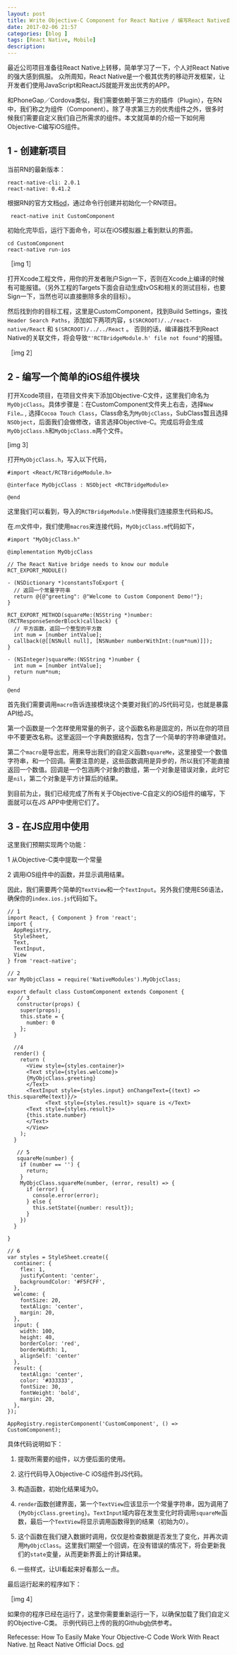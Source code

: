 ```yaml
---
layout: post
title: Write Objective-C Component for React Native / 编写React Native自定义组件 Objective-C for iOS
date: 2017-02-06 21:57
categories: [blog ]
tags: [React Native, Mobile]
description:
---
```


最近公司项目准备往React Native上转移，简单学习了一下，个人对React Native的强大感到佩服。
众所周知，React Native是一个极其优秀的移动开发框架，让开发者们使用JavaScript和ReactJS就能开发出优秀的APP。

和PhoneGap／Cordova类似，我们需要依赖于第三方的插件（Plugin），在RN中，我们称之为组件（Component）。除了寻求第三方的优秀组件之外，很多时候我们需要自定义我们自己所需求的组件。本文就简单的介绍一下如何用Objective-C编写iOS组件。


## 1 - 创建新项目

当前RN的最新版本：

    react-native-cli: 2.0.1
    react-native: 0.41.2

根据RN的官方文档[od]，通过命令行创建并初始化一个RN项目。

	 react-native init CustomComponent

初始化完毕后，运行下面命令，可以在iOS模拟器上看到默认的界面。

  	cd CustomComponent
  	react-native run-ios

［img 1］


打开Xcode工程文件，用你的开发者账户Sign一下，否则在Xcode上编译的时候有可能报错。（另外工程的Targets下面会自动生成tvOS和相关的测试目标，也要Sign一下，当然也可以直接删除多余的目标）。

然后找到你的目标工程，这里是CustomComponent，找到Build Settings，查找`Header Search Paths`，添加如下两项内容，`$(SRCROOT)/../react-native/React` 和 `$(SRCROOT)/../../React` 。 否则的话，编译器找不到React Native的关联文件，将会导致`"'RCTBridgeModule.h' file not found"`的报错。

 ［img 2］

## 2 - 编写一个简单的iOS组件模块

打开Xcode项目，在项目文件夹下添加Objective-C文件，这里我们命名为`MyObjcClass`。具体步骤是：在CustomComponent文件夹上右击，选择`New File…` , 选择`Cocoa Touch Class`，Class命名为`MyObjcClass`，SubClass暂且选择`NSObject`，后面我们会做修改，语言选择Objective-C。完成后将会生成`MyObjcClass.h`和`MyObjcClass.m`两个文件。

[img 3]


打开`MyObjcClass.h`，写入以下代码，

    #import <React/RCTBridgeModule.h>

    @interface MyObjcClass : NSObject <RCTBridgeModule>

    @end

这里我们可以看到，导入的`RCTBridgeModule.h`使得我们连接原生代码和JS。

在.m文件中，我们使用`macros`来连接代码，`MyObjcClass.m`代码如下，

    #import "MyObjcClass.h"

    @implementation MyObjcClass

    // The React Native bridge needs to know our module
    RCT_EXPORT_MODULE()

    - (NSDictionary *)constantsToExport {
      // 返回一个常量字符串
      return @{@"greeting": @"Welcome to Custom Component Demo!"};
    }

    RCT_EXPORT_METHOD(squareMe:(NSString *)number:(RCTResponseSenderBlock)callback) {
      // 平方函数，返回一个整型的平方数
      int num = [number intValue];
      callback(@[[NSNull null], [NSNumber numberWithInt:(num*num)]]);
    }

    - (NSInteger)squareMe:(NSString *)number {
      int num = [number intValue];
      return num*num;
    }

    @end

首先我们需要调用`macro`告诉连接模块这个类要对我们的JS代码可见，也就是暴露API给JS。

第一个函数是一个怎样使用常量的例子，这个函数名称是固定的，所以在你的项目中不要更改名称。这里返回一个字典数据结构，包含了一个简单的字符串键值对。

第二个`macro`是导出宏，用来导出我们的自定义函数`squareMe`，这里接受一个数值字符串，和一个回调。需要注意的是，这些函数调用是异步的，所以我们不能直接返回一个数值。回调是一个包涵两个对象的数组，第一个对象是错误对象，此时它是`nil`，第二个对象是平方计算后的结果。

到目前为止，我们已经完成了所有关于Objective-C自定义的iOS组件的编写，下面就可以在JS APP中使用它们了。


## 3 - 在JS应用中使用

这里我们预期实现两个功能：

1 从Objective-C类中提取一个常量

2 调用iOS组件中的函数，并显示调用结果。

因此，我们需要两个简单的`TextView`和一个`TextInput`。另外我们使用ES6语法，确保你的`index.ios.js`代码如下。

    // 1
    import React, { Component } from 'react';
    import {
      AppRegistry,
      StyleSheet,
      Text,
      TextInput,
      View
    } from 'react-native';

    // 2
    var MyObjcClass = require('NativeModules').MyObjcClass;

    export default class CustomComponent extends Component {
       // 3
       constructor(props) {
        super(props);
        this.state = {
          number: 0
        };
      }

      //4
      render() {
        return (
          <View style={styles.container}>
          <Text style={styles.welcome}>
          {MyObjcClass.greeting}
          </Text>
          <TextInput style={styles.input} onChangeText={(text) => this.squareMe(text)}/>
    			<Text style={styles.result}> square is </Text>
          <Text style={styles.result}>
          {this.state.number}
          </Text>
          </View>
        );
      }

       // 5
       squareMe(number) {
        if (number == '') {
          return;
        }
        MyObjcClass.squareMe(number, (error, result) => {
          if (error) {
            console.error(error);
          } else {
            this.setState({number: result});
          }
        })
      }

    }

    // 6
    var styles = StyleSheet.create({
      container: {
        flex: 1,
        justifyContent: 'center',
        backgroundColor: '#F5FCFF',
      },
      welcome: {
        fontSize: 20,
        textAlign: 'center',
        margin: 20,
      },
      input: {
        width: 100,
        height: 40,
        borderColor: 'red',
        borderWidth: 1,
        alignSelf: 'center'
      },
      result: {
        textAlign: 'center',
        color: '#333333',
        fontSize: 30,
        fontWeight: 'bold',
        margin: 20,
      },
    });

    AppRegistry.registerComponent('CustomComponent', () => CustomComponent);


具体代码说明如下：

1. 提取所需要的组件，以方便后面的使用。

2. 这行代码导入Objective-C iOS组件到JS代码。

3. 构造函数，初始化结果域为0。

4. `render`函数创建界面，第一个`TextView`应该显示一个常量字符串，因为调用了`{MyObjcClass.greeting}`。`TextInput`域内容在发生变化时将调用`squareMe`函数，最后一个`TextView`将显示调用函数得到的结果（初始为0）。

5. 这个函数在我们键入数据时调用，仅仅是检查数据是否发生了变化，并再次调用`MyObjcClass`。这里我们期望一个回调，在没有错误的情况下，将会更新我们的`state`变量，从而更新界面上的计算结果。

6. 一些样式，让UI看起来好看那么一点。

最后运行起来的程序如下：

［img 4］

如果你的程序已经在运行了，这里你需要重新运行一下，以确保加载了我们自定义的Objective-C类。
示例代码已上传的我的Github[gh]供参考。



Refecesse:
How To Easily Make Your Objective-C Code Work With React Native. [ht]
React Native Official Docs. [od]



[ht]: https://devdactic.com/objective-c-code-react-native/
[od]: https://facebook.github.io/react-native/docs/getting-started.html
[gh]: https://github.com/ShongSu/React-Native-CustomComponent
